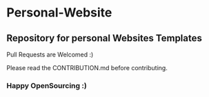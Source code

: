 # Personal-Website
## Repository for personal Websites Templates

Pull Requests are Welcomed :)

Please read the CONTRIBUTION.md before contributing.

### Happy OpenSourcing :)
